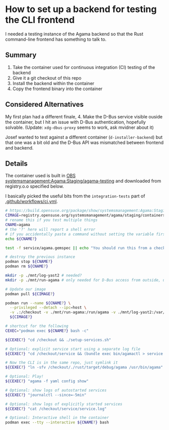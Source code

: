 # How to set up a backend for testing the CLI frontend

I needed a testing instance of the Agama backend so that the
Rust command-line frontend has something to talk to.

## Summary

1. Take the container used for continuous integration (CI) testing of the
   backend
2. Give it a git checkout of this repo
3. Install the backend within the container
4. Copy the frontend binary into the container

## Considered Alternatives

My first plan had a different finale, 4. Make the D-Bus service visible
ouside the container, but I hit an issue with D-Bus authentication, hopefully
solvable. (Update: `xdg-dbus-proxy` seems to work, ask mvidner about it)

Josef wanted to test against a different container (`d-installer-backend`) but that one was a
bit old and the D-Bus API was mismatched between frontend and backend.

## Details

The container used is built in
[OBS systemsmanagement:Agama:Staging/agama-testing][agama-testing] and
downloaded from registry.o.o specified below.

[agama-testing]: https://build.opensuse.org/package/show/systemsmanagement:Agama:Staging/agama-testing

I basically picked the useful bits from the `integration-tests` part
of [.github/workflows/ci.yml][ci.yml].

[ci.yml]: https://github.com/openSUSE/agama/blob/25462f57ab695d6910beb59ff0b21a7afaeda47e/.github/workflows/ci.yml


```sh
# https://build.opensuse.org/package/show/systemsmanagement:Agama:Staging/agama-testing
CIMAGE=registry.opensuse.org/systemsmanagement/agama/staging/containers/opensuse/agama-testing:latest
# rename this if you test multiple things
CNAME=agama
# the '?' here will report a shell error
# if you accidentally paste a command without setting the variable first
echo ${CNAME?}

test -f service/agama.gemspec || echo "You should run this from a checkout of agama"

# destroy the previous instance
podman stop ${CNAME?}
podman rm ${CNAME?}

mkdir -p ./mnt/log-yast2 # needed?
mkdir -p ./mnt/run-agama # only needed for D-Bus access from outside, unused now

# Update our image
podman pull ${CIMAGE?}

podman run --name ${CNAME?} \
  --privileged --detach --ipc=host \
  -v .:/checkout -v ./mnt/run-agama:/run/agama -v ./mnt/log-yast2:/var/log/YaST2 \
  ${CIMAGE?}

# shortcut for the following
CEXEC="podman exec ${CNAME?} bash -c"

${CEXEC?} "cd /checkout && ./setup-services.sh"

# Optional: explicit service start using a separate log file
${CEXEC?} "cd /checkout/service && (bundle exec bin/agamactl > service.log 2>&1 &)"

# Now the CLI is in the same repo, just symlink it
${CEXEC?} "ln -sfv /checkout/./rust/target/debug/agama /usr/bin/agama"

# Optional: Play!
${CEXEC?} "agama -f yaml config show"

# Optional: show logs of autostarted services
${CEXEC?} "journalctl --since=-5min"

# Optional: show logs of explicitly started services
${CEXEC?} "cat /checkout/service/service.log"

# Optional: Interactive shell in the container
podman exec --tty --interactive ${CNAME?} bash
```
